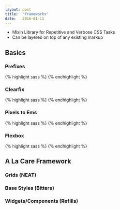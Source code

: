 ```yaml
---
layout: post
title:  "Frameworks"
date:   2016-01-11
---
```


* Mixin Library for Repetitive and Verbose CSS Tasks
* Can be layered on top of any existing markup

## Basics
### Prefixes
{% highlight sass %}
{% endhighlight %}

### Clearfix
{% highlight sass %}
{% endhighlight %}

### Pixels to Ems
{% highlight sass %}
{% endhighlight %}

### Flexbox
{% highlight sass %}
{% endhighlight %}

## A La Care Framework

### Grids (NEAT)

### Base Styles (Bitters)

### Widgets/Components (Refills)